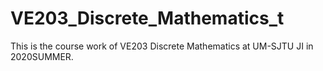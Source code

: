 # VE203_Discrete_Mathematics_t
This is the course work of VE203 Discrete Mathematics at UM-SJTU JI in 2020SUMMER.

